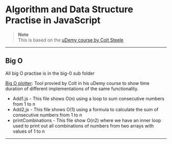 # Algorithm and Data Structure Practise in JavaScript

> **Note**<br />
> This is based on the [uDemy course by Colt Steele](https://www.udemy.com/course/js-algorithms-and-data-structures-masterclass/)

---

## Big O

All big O practise is in the big-0 sub folder

[Big O plotter](https://rithmschool.github.io/function-timer-demo/): Tool provied by Colt in his uDemy course to show time duration of different implementations of the same functionality.

- Add1.js - This file shows O(n) using a loop to sum consecutive numbers from 1 to n
- Add2,js - This file shows O(1) using a formula to calculate the sum of consecutive numbers from 1 to n
- printCombinations - This file show O(n2) where we have an inner loop used to print out all combinations of numbers from two arrays with values of 1 to n

---

